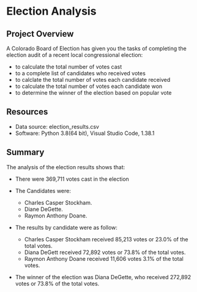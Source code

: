 # Election Analysis

## Project Overview
A Colorado Board of Election has given you the tasks of completing the election audit of a recent local congressional election:
- to calculate the total number of votes cast
- to a complete list of candidates who received votes
- to calclate the total number of votes each candidate received
- to calculate the total number of votes each candidate won
- to determine the winner of the election based on popular vote

## Resources
- Data source: election_results.csv
- Software: Python 3.8(64 bit), Visual Studio Code, 1.38.1

## Summary
The analysis of the election results shows that:
- There were 369,711 votes cast in the election

- The Candidates were:
  - Charles Casper Stockham.
  - Diane DeGette.
  - Raymon Anthony Doane.

- The results by candidate were as follow:
  - Charles Casper Stockham received 85,213 votes or 23.0% of the total votes.
  - Diana DeGett received 72,892 votes or 73.8% of the total votes.
  - Raymon Anthony Doane received 11,606 votes 3.1% of the total votes.

- The winner of the election was Diana DeGette, who received 272,892 votes or 73.8% of the total votes.
